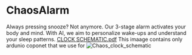 # ChaosAlarm
Always pressing snooze? Not anymore. Our 3-stage alarm activates your body and mind. With AI, we aim to personalize wake-ups and understand your sleep patterns.
[CLOCK SCHEMATIC.pdf](https://github.com/user-attachments/files/20028177/CLOCK.SCHEMATIC.pdf)
This imaage contains only ardunio coponet that we use for 
![Chaos_clock_schematic](https://github.com/user-attachments/assets/15bf3d04-ad6b-4202-bffd-8d04cecd5889)
